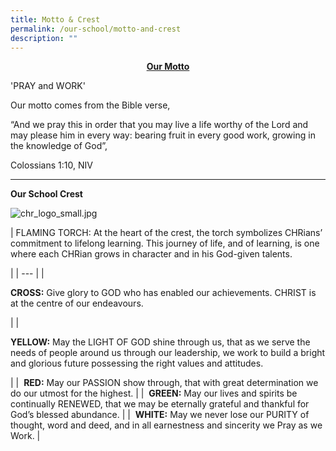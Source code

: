 ```yaml
---
title: Motto & Crest
permalink: /our-school/motto-and-crest
description: ""
---
```

<strong><center><u>Our Motto</u></center></strong>

'PRAY and WORK'

Our motto comes from the Bible verse, 

“And we pray this in order that you may live a life worthy of the Lord and may please him in every way: bearing fruit in every good work, growing in the knowledge of God”,

Colossians 1:10, NIV

  

* * *

  

**Our School Crest**

![chr_logo_small.jpg](https://christchurchsec.moe.edu.sg/qql/slot/u533/our%20school/Motto%20&%20Crest/chr_logo_small.jpg)

| 
FLAMING TORCH: At the heart of the crest, the torch symbolizes CHRians’ commitment to lifelong learning. This journey of life, and of learning, is one where each CHRian grows in character and in his God-given talents.

 |
| --- |
| 

**CROSS:** Give glory to GOD who has enabled our achievements. CHRIST is at the centre of our endeavours.

 |
| 

**YELLOW:** May the LIGHT OF GOD shine through us, that as we serve the needs of people around us through our leadership, we work to build a bright and glorious future possessing the right values and attitudes.

 |
|  **RED:** May our PASSION show through, that with great determination we do our utmost for the highest. |
|  **GREEN:** May our lives and spirits be continually RENEWED, that we may be eternally grateful and thankful for God’s blessed abundance. |
|  **WHITE:** May we never lose our PURITY of thought, word and deed, and in all earnestness and sincerity we Pray as we Work. |